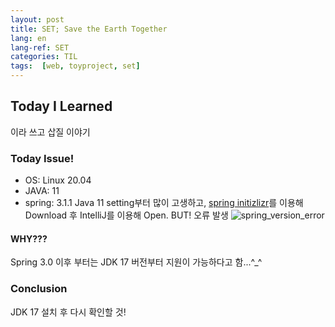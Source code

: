 ```yaml
---
layout: post
title: SET; Save the Earth Together
lang: en
lang-ref: SET
categories: TIL
tags:  [web, toyproject, set]
---
```


## Today I Learned
이라 쓰고 삽질 이야기
### Today Issue!
- OS: Linux 20.04
- JAVA: 11
- spring: 3.1.1
Java 11 setting부터 많이 고생하고, [spring initizlizr](https://start.spring.io/)를 이용해 Download 후 IntelliJ를 이용해 Open.
BUT! 오류 발생
![spring_version_error](../assets/posts/spring_version_error.jpg)


#### WHY???
Spring 3.0 이후 부터는 JDK 17 버전부터 지원이 가능하다고 함...^_^

### Conclusion
JDK 17 설치 후 다시 확인할 것!
